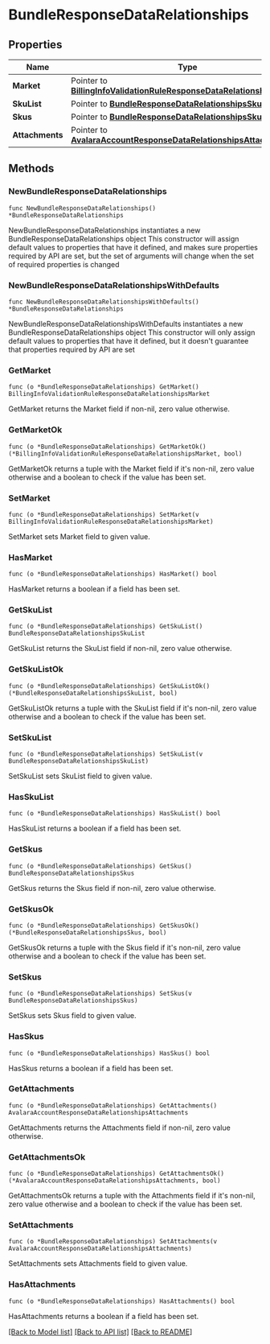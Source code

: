 # BundleResponseDataRelationships

## Properties

Name | Type | Description | Notes
------------ | ------------- | ------------- | -------------
**Market** | Pointer to [**BillingInfoValidationRuleResponseDataRelationshipsMarket**](BillingInfoValidationRuleResponseDataRelationshipsMarket.md) |  | [optional] 
**SkuList** | Pointer to [**BundleResponseDataRelationshipsSkuList**](BundleResponseDataRelationshipsSkuList.md) |  | [optional] 
**Skus** | Pointer to [**BundleResponseDataRelationshipsSkus**](BundleResponseDataRelationshipsSkus.md) |  | [optional] 
**Attachments** | Pointer to [**AvalaraAccountResponseDataRelationshipsAttachments**](AvalaraAccountResponseDataRelationshipsAttachments.md) |  | [optional] 

## Methods

### NewBundleResponseDataRelationships

`func NewBundleResponseDataRelationships() *BundleResponseDataRelationships`

NewBundleResponseDataRelationships instantiates a new BundleResponseDataRelationships object
This constructor will assign default values to properties that have it defined,
and makes sure properties required by API are set, but the set of arguments
will change when the set of required properties is changed

### NewBundleResponseDataRelationshipsWithDefaults

`func NewBundleResponseDataRelationshipsWithDefaults() *BundleResponseDataRelationships`

NewBundleResponseDataRelationshipsWithDefaults instantiates a new BundleResponseDataRelationships object
This constructor will only assign default values to properties that have it defined,
but it doesn't guarantee that properties required by API are set

### GetMarket

`func (o *BundleResponseDataRelationships) GetMarket() BillingInfoValidationRuleResponseDataRelationshipsMarket`

GetMarket returns the Market field if non-nil, zero value otherwise.

### GetMarketOk

`func (o *BundleResponseDataRelationships) GetMarketOk() (*BillingInfoValidationRuleResponseDataRelationshipsMarket, bool)`

GetMarketOk returns a tuple with the Market field if it's non-nil, zero value otherwise
and a boolean to check if the value has been set.

### SetMarket

`func (o *BundleResponseDataRelationships) SetMarket(v BillingInfoValidationRuleResponseDataRelationshipsMarket)`

SetMarket sets Market field to given value.

### HasMarket

`func (o *BundleResponseDataRelationships) HasMarket() bool`

HasMarket returns a boolean if a field has been set.

### GetSkuList

`func (o *BundleResponseDataRelationships) GetSkuList() BundleResponseDataRelationshipsSkuList`

GetSkuList returns the SkuList field if non-nil, zero value otherwise.

### GetSkuListOk

`func (o *BundleResponseDataRelationships) GetSkuListOk() (*BundleResponseDataRelationshipsSkuList, bool)`

GetSkuListOk returns a tuple with the SkuList field if it's non-nil, zero value otherwise
and a boolean to check if the value has been set.

### SetSkuList

`func (o *BundleResponseDataRelationships) SetSkuList(v BundleResponseDataRelationshipsSkuList)`

SetSkuList sets SkuList field to given value.

### HasSkuList

`func (o *BundleResponseDataRelationships) HasSkuList() bool`

HasSkuList returns a boolean if a field has been set.

### GetSkus

`func (o *BundleResponseDataRelationships) GetSkus() BundleResponseDataRelationshipsSkus`

GetSkus returns the Skus field if non-nil, zero value otherwise.

### GetSkusOk

`func (o *BundleResponseDataRelationships) GetSkusOk() (*BundleResponseDataRelationshipsSkus, bool)`

GetSkusOk returns a tuple with the Skus field if it's non-nil, zero value otherwise
and a boolean to check if the value has been set.

### SetSkus

`func (o *BundleResponseDataRelationships) SetSkus(v BundleResponseDataRelationshipsSkus)`

SetSkus sets Skus field to given value.

### HasSkus

`func (o *BundleResponseDataRelationships) HasSkus() bool`

HasSkus returns a boolean if a field has been set.

### GetAttachments

`func (o *BundleResponseDataRelationships) GetAttachments() AvalaraAccountResponseDataRelationshipsAttachments`

GetAttachments returns the Attachments field if non-nil, zero value otherwise.

### GetAttachmentsOk

`func (o *BundleResponseDataRelationships) GetAttachmentsOk() (*AvalaraAccountResponseDataRelationshipsAttachments, bool)`

GetAttachmentsOk returns a tuple with the Attachments field if it's non-nil, zero value otherwise
and a boolean to check if the value has been set.

### SetAttachments

`func (o *BundleResponseDataRelationships) SetAttachments(v AvalaraAccountResponseDataRelationshipsAttachments)`

SetAttachments sets Attachments field to given value.

### HasAttachments

`func (o *BundleResponseDataRelationships) HasAttachments() bool`

HasAttachments returns a boolean if a field has been set.


[[Back to Model list]](../README.md#documentation-for-models) [[Back to API list]](../README.md#documentation-for-api-endpoints) [[Back to README]](../README.md)


